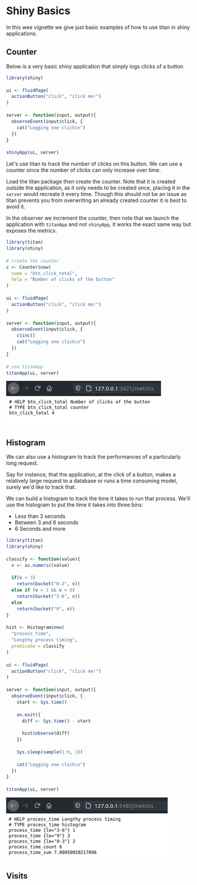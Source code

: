 # Shiny Basics

In this wee vignette we give just basic examples of how to use titan in shiny applications.

## Counter

Below is a very basic shiny application that simply logs clicks of a button.

```r
library(shiny)

ui <- fluidPage(
  actionButton("click", "click me!")
)

server <- function(input, output){
  observeEvent(input$click, {
    cat("Logging one click\n")
  })
}

shinyApp(ui, server)
```

Let's use titan to track the number of clicks on this button. We can use a counter since the number of clicks can only increase over time.

Load the titan package then create the counter. Note that it is created outside the application, as it only needs to be created once, placing it in the `server` would recreate it every time. Though this should not be an issue as titan prevents you from overwriting an already created counter it is best to avoid it.

In the observer we increment the counter, then note that we launch the application with `titanApp` and not `shinyApp`, it works the exact same way but exposes the metrics.

```r
library(titan)
library(shiny)

# create the counter
c <- Counter$new(
  name = "btn_click_total",
  help = "Number of clicks of the button"
)

ui <- fluidPage(
  actionButton("click", "click me!")
)

server <- function(input, output){
  observeEvent(input$click, {
    c$inc()
    cat("Logging one click\n")
  })
}

# use titanApp
titanApp(ui, server)
```

![](../images/shiny-basic.png)

## Histogram

We can also use a histogram to track the performances of a particularly long request.

Say for instance, that the application, at the click of a button, makes a relatively large request to a database or runs a time consuming model, surely we'd like to track that.

We can build a histogram to track the time it takes to run that process. We'll use the histogram to put the time it takes into three bins:

- Less than 3 seconds
- Between 3 and 6 seconds
- 6 Seconds and more

```r
library(titan)
library(shiny)

classify <- function(value){
  v <- as.numeric(value)
  
  if(v < 3)
    return(bucket("0-3", v))
  else if (v > 3 && v < 6)
    return(bucket("3-6", v))
  else
    return(bucket("9", v))
}

hist <- Histogram$new(
  "process_time",
  "Lengthy process timing",
  predicate = classify
)

ui <- fluidPage(
  actionButton("click", "click me!")
)

server <- function(input, output){
  observeEvent(input$click, {
    start <- Sys.time()

    on.exit({
      diff <- Sys.time() - start

      hist$observe(diff)
    })

    Sys.sleep(sample(1:9, 1))

    cat("Logging one click\n")
  })
}

titanApp(ui, server)
```

![](../images/shiny-histogram.png)

## Visits
